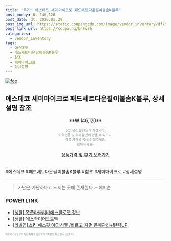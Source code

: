 ```yaml
--- 
title: "특가! 에스데코 세미마이크로 패드세트다운필이불솜K블루" 
post_money: ₩. 146,120 
post_date: dt. 2020.01.29 
post_img_url: https://static.coupangcdn.com/image/vendor_inventory/df75/bee24188c4e38606813b68809600479d855e79c4bbe4d3cf8bbf17115fa4.jpg 
post_link_url: https://coupa.ng/bnFvrh 
categories: 
  - vendor_inventory 
tags: 
  - 에스데코 
  - 패드세트다운필이불솜K블루 
  - 참조 
  - 세미마이크로 
  - 상세설명 
--- 
```

[![foo](https://static.coupangcdn.com/image/vendor_inventory/df75/bee24188c4e38606813b68809600479d855e79c4bbe4d3cf8bbf17115fa4.jpg)](https://coupa.ng/bnFvrh) 

## 에스데코 세미마이크로 패드세트다운필이불솜K블루, 상세설명 참조 
<p style="text-align: center;">**₩ 146,120**</p> 
<p style="text-align: center;"><span style="color: #898c8f; font-family: Georgia,Times,serif; font-size: 0.75em;">2020년01월29일에 작성되어, <br>가격변동 및 추가할인이 있을 수 있으니,<br> 상품 가격을 꼭!확인해주세요.<br>행복하세요~</span> 
</p>	 
<div markdown="0" style="text-align: center;"><a href="https://coupa.ng/bnFvrh" class="btn btn--success">상품가격 및 후기 보러가기</a></div> 
<br><br> 
  #에스데코 #패드세트다운필이불솜K블루 #참조 #세미마이크로 #상세설명 
<hr> 

> 가난은 가난하다고 느끼는 곳에 존재한다 .–  에머슨 


### POWER LINK

* <a href="https://blog.naver.com/fasyy4321/221761599511" target="_blank"> [생활] 목폴라올리비에스클로젯 정보 </a>
* <a href="https://blog.naver.com/fasyy4321/221759402602" target="_blank"> [생활] 에스콰이어토트백  </a>
* <a href="https://blog.naver.com/sakai111/221780780731" target="_blank">[라벨영]쇼킹 에스핏 아이싱젤 /바르고 자면 몸매관리+탄력UP</a>

<span style="color: #898c8f; font-family: Georgia,Times,serif; font-size: 0.55em;">파트너스활동으로 작성자에게 일정액의 커미션이 제공될수 있습니다.</span> 
